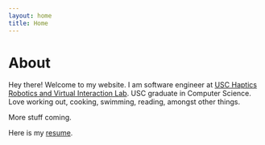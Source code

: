 ```yaml
---
layout: home
title: Home
---
```


# About

Hey there! Welcome to my website. I am software engineer at [USC Haptics Robotics and Virtual Interaction Lab](https://sites.usc.edu/culbertson/). USC graduate in Computer Science. Love working out, cooking, swimming, reading, amongst other things.

More stuff coming.

Here is my [resume](assets/files/KennethTietResume.pdf).

<!-- This is the home page. It can be used for a short introduction. [Click here](cv) to see the full CV, and [here](assets/files/cv.pdf) to download a print version. The theme also ships with a blog: [click here](posts) to scroll posts from the most recent. Finally, [click here](404) to see a page that can't be found.

By default, the theme only contains these few pages in order to stay lean and flexible. However, it can be easily extended to accommodate more pages, [collections](https://jekyllrb.com/docs/collections/), [categories, and tags](https://jekyllrb.com/docs/posts/#tags-and-categories).

Ut enim ad minim veniam, quis nostrud exercitation ullamco laboris nisi ut aliquip ex ea commodo consequat. Duis aute irure dolor in reprehenderit in voluptate velit esse cillum dolore eu fugiat nulla pariatur. Excepteur sint occaecat cupidatat non proident, sunt in culpa qui officia deserunt mollit anim id est laborum.

Below is a list of blog posts included for illustrative purposes. Make sure to delete or modify them before deploying your website. -->

<!-- {% include archive.html %} -->
